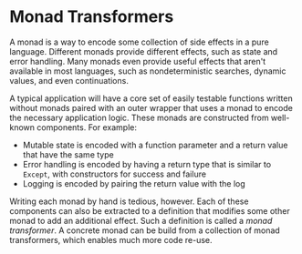# Monad Transformers

A monad is a way to encode some collection of side effects in a pure language.
Different monads provide different effects, such as state and error handling.
Many monads even provide useful effects that aren't available in most languages, such as nondeterministic searches, dynamic values, and even continuations.

A typical application will have a core set of easily testable functions written without monads paired with an outer wrapper that uses a monad to encode the necessary application logic.
These monads are constructed from well-known components.
For example:
 * Mutable state is encoded with a function parameter and a return value that have the same type
 * Error handling is encoded by having a return type that is similar to `Except`, with constructors for success and failure
 * Logging is encoded by pairing the return value with the log
 
Writing each monad by hand is tedious, however.
Each of these components can also be extracted to a definition that modifies some other monad to add an additional effect.
Such a definition is called a _monad transformer_.
A concrete monad can be build from a collection of monad transformers, which enables much more code re-use.

